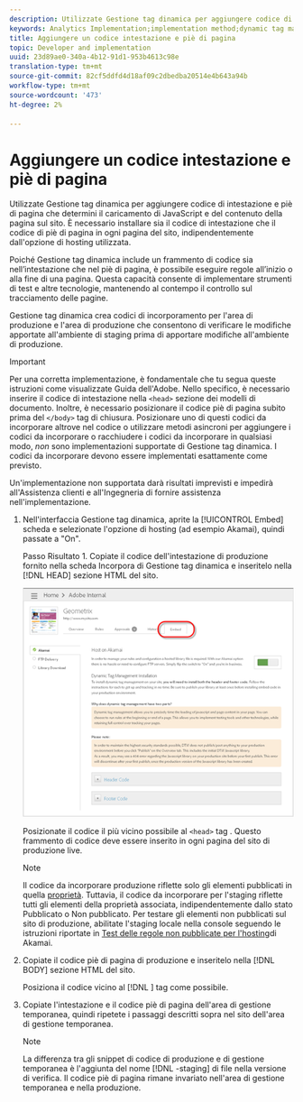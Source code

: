 ```yaml
---
description: Utilizzate Gestione tag dinamica per aggiungere codice di intestazione e piè di pagina che determini il caricamento di JavaScript e del contenuto della pagina sul sito. È necessario installare sia il codice di intestazione che il codice di piè di pagina in ogni pagina del sito, indipendentemente dall'opzione di hosting utilizzata.
keywords: Analytics Implementation;implementation method;dynamic tag management;dtm;code;page code;header code;footer code;embed code;embed tab;embed
title: Aggiungere un codice intestazione e piè di pagina
topic: Developer and implementation
uuid: 23d89ae0-340a-4b12-91d1-953b4613c98e
translation-type: tm+mt
source-git-commit: 82cf5ddfd4d18af09c2dbedba20514e4b643a94b
workflow-type: tm+mt
source-wordcount: '473'
ht-degree: 2%

---
```



# Aggiungere un codice intestazione e piè di pagina

Utilizzate Gestione tag dinamica per aggiungere codice di intestazione e piè di pagina che determini il caricamento di JavaScript e del contenuto della pagina sul sito. È necessario installare sia il codice di intestazione che il codice di piè di pagina in ogni pagina del sito, indipendentemente dall&#39;opzione di hosting utilizzata.

Poiché Gestione tag dinamica include un frammento di codice sia nell’intestazione che nel piè di pagina, è possibile eseguire regole all’inizio o alla fine di una pagina. Questa capacità consente di implementare strumenti di test e altre tecnologie, mantenendo al contempo il controllo sul tracciamento delle pagine.

Gestione tag dinamica crea codici di incorporamento per l&#39;area di produzione e l&#39;area di produzione che consentono di verificare le modifiche apportate all&#39;ambiente di staging prima di apportare modifiche all&#39;ambiente di produzione.

>[!IMPORTANT]
>
>Per una corretta implementazione, è fondamentale che tu segua queste istruzioni come visualizzate  Guida dell&#39;Adobe. Nello specifico, è necessario inserire il codice di intestazione nella `<head>` sezione dei modelli di documento. Inoltre, è necessario posizionare il codice piè di pagina subito prima del `</body>` tag di chiusura. Posizionare uno di questi codici da incorporare altrove nel codice o utilizzare metodi asincroni per aggiungere i codici da incorporare o racchiudere i codici da incorporare in qualsiasi modo, *non* sono implementazioni supportate di Gestione tag dinamica. I codici da incorporare devono essere implementati esattamente come previsto.
>
>Un&#39;implementazione non supportata darà risultati imprevisti e impedirà all&#39;Assistenza clienti e all&#39;Ingegneria di fornire assistenza nell&#39;implementazione.

1. Nell&#39;interfaccia Gestione tag dinamica, aprite la [!UICONTROL Embed] scheda e selezionate l&#39;opzione di hosting (ad esempio Akamai), quindi passate a &quot;On&quot;.

   Passo Risultato 1. Copiate il codice dell&#39;intestazione di produzione fornito nella scheda Incorpora di Gestione tag dinamica e inseritelo nella [!DNL HEAD] sezione HTML del sito.

   ![](assets/dtm-embed.png)

   Posizionate il codice il più vicino possibile al `<head>` tag . Questo frammento di codice deve essere inserito in ogni pagina del sito di produzione live.

   >[!NOTE]
   >
   >Il codice da incorporare produzione riflette solo gli elementi pubblicati in quella [proprietà](/help/implement/other/dtm/t-create-web-property.md). Tuttavia, il codice da incorporare per l&#39;staging riflette tutti gli elementi della proprietà associata, indipendentemente dallo stato Pubblicato o Non pubblicato. Per testare gli elementi non pubblicati sul sito di produzione, abilitate l&#39;staging locale nella console seguendo le istruzioni riportate in [Test delle regole non pubblicate per l&#39;hosting](/help/implement/other/dtm/c-rules/t-test-rules-akamai.md)di Akamai.

1. Copiate il codice piè di pagina di produzione e inseritelo nella [!DNL BODY] sezione HTML del sito.

   Posiziona il codice vicino al [!DNL </body>] tag come possibile.
1. Copiate l&#39;intestazione e il codice piè di pagina dell&#39;area di gestione temporanea, quindi ripetete i passaggi descritti sopra nel sito dell&#39;area di gestione temporanea.

   >[!NOTE]
   >
   >La differenza tra gli snippet di codice di produzione e di gestione temporanea è l&#39;aggiunta del nome [!DNL -staging] di file nella versione di verifica. Il codice piè di pagina rimane invariato nell&#39;area di gestione temporanea e nella produzione.

